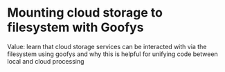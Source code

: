 # Mounting cloud storage to filesystem with Goofys

Value: learn that cloud storage services can be interacted with via the filesystem using goofys and why this is helpful for unifying code between local and cloud processing
